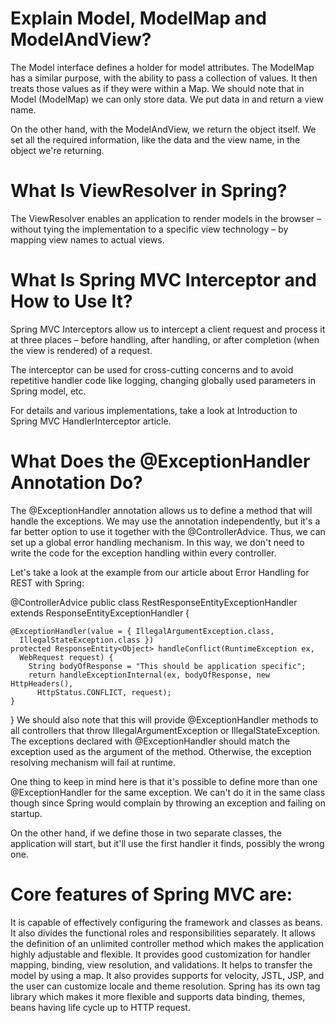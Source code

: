 
# Explain Model, ModelMap and ModelAndView?
The Model interface defines a holder for model attributes. The ModelMap has a similar purpose, with the ability to pass a collection of values. It then treats those values as if they were within a Map. We should note that in Model (ModelMap) we can only store data. We put data in and return a view name.

On the other hand, with the ModelAndView, we return the object itself. We set all the required information, like the data and the view name, in the object we're returning.

# What Is ViewResolver in Spring?
The ViewResolver enables an application to render models in the browser – without tying the implementation to a specific view technology – by mapping view names to actual views.

# What Is Spring MVC Interceptor and How to Use It?
Spring MVC Interceptors allow us to intercept a client request and process it at three places – before handling, after handling, or after completion (when the view is rendered) of a request.

The interceptor can be used for cross-cutting concerns and to avoid repetitive handler code like logging, changing globally used parameters in Spring model, etc.

For details and various implementations, take a look at Introduction to Spring MVC HandlerInterceptor article.

# What Does the @ExceptionHandler Annotation Do?
The @ExceptionHandler annotation allows us to define a method that will handle the exceptions. We may use the annotation independently, but it's a far better option to use it together with the @ControllerAdvice. Thus, we can set up a global error handling mechanism. In this way, we don't need to write the code for the exception handling within every controller.

Let's take a look at the example from our article about Error Handling for REST with Spring:

@ControllerAdvice
public class RestResponseEntityExceptionHandler
  extends ResponseEntityExceptionHandler {

    @ExceptionHandler(value = { IllegalArgumentException.class,
      IllegalStateException.class })
    protected ResponseEntity<Object> handleConflict(RuntimeException ex,
      WebRequest request) {
        String bodyOfResponse = "This should be application specific";
        return handleExceptionInternal(ex, bodyOfResponse, new HttpHeaders(),
          HttpStatus.CONFLICT, request);
    }
}
We should also note that this will provide @ExceptionHandler methods to all controllers that throw IllegalArgumentException or IllegalStateException. The exceptions declared with @ExceptionHandler should match the exception used as the argument of the method. Otherwise, the exception resolving mechanism will fail at runtime.

One thing to keep in mind here is that it's possible to define more than one @ExceptionHandler for the same exception. We can't do it in the same class though since Spring would complain by throwing an exception and failing on startup.

On the other hand, if we define those in two separate classes, the application will start, but it'll use the first handler it finds, possibly the wrong one.

# Core features of Spring MVC are:

It is capable of effectively configuring the framework and classes as beans. It also divides the functional roles and responsibilities separately.
It allows the definition of an unlimited controller method which makes the application highly adjustable and flexible.
It provides good customization for handler mapping, binding, view resolution, and validations.
It helps to transfer the model by using a map. It also provides supports for velocity, JSTL, JSP, and the user can customize locale and theme resolution.
Spring has its own tag library which makes it more flexible and supports data binding, themes, beans having life cycle up to HTTP request.
